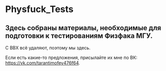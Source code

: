 # Physfuck_Tests
## Здесь собраны материалы, необходимые для подготовки к тестированиям Физфака МГУ. 
С ВВХ всё удаляют, поэтому мы здесь.

Если есть какие-то предложения, присылайте их мне по ВК: https://vk.com/tarantimofey476f64.
